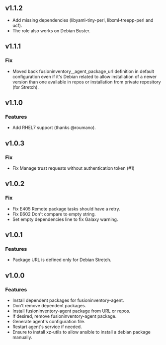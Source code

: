 ## v1.1.2

* Add missing dependencies (libyaml-tiny-perl, libxml-treepp-perl and ucf).
* The role also works on Debian Buster.

## v1.1.1

### Fix

* Moved back fusioninventory__agent_package_url definition in default configuration
even if it's Debian related to allow installation of a newer version than one
available in repos or installation from private repository (for Stretch).

## v1.1.0

### Features

* Add RHEL7 support (thanks @roumano).

## v1.0.3

### Fix
* Fix Manage trust requests without authentication token (#1)

## v1.0.2

### Fix
* Fix E405 Remote package tasks should have a retry.
* Fix E602 Don't compare to empty string.
* Set empty dependencies line to fix Galaxy warning.

## v1.0.1

### Features
* Package URL is defined only for Debian Stretch.

## v1.0.0

### Features
* Install dependent packages for fusioninventory-agent.
* Don't remove dependent packages.
* Install fusioninventory-agent package from URL or repos.
* If desired, remove fusioninventory-agent package.
* Generate agent's configuration file.
* Restart agent's service if needed.
* Ensure to install xz-utils to allow ansible to install a debian package manually.
